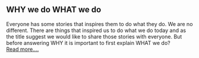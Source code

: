 ## WHY we do WHAT we do

Everyone has some stories that inspires them to do what they do. We are no different. There are things that inspired us to do what we do today and as the title suggest we would like to share those stories with everyone. But before answering WHY it is important to first explain WHAT we do?  
[Read more....](https://ajaydeopa.github.io/why_we_do_what_we_do.md)